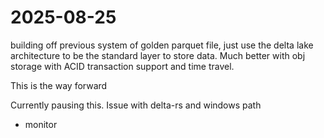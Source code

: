 # 2025-08-25

building off previous system of golden parquet file, just use the delta lake architecture to be the standard layer to store data. Much better with obj storage with ACID transaction support and time travel.

This is the way forward


Currently pausing this. Issue with delta-rs and windows path
- monitor
